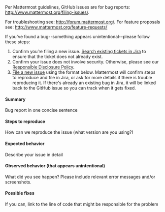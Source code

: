 Per Mattermost guidelines, GitHub issues are for bug reports: <http://www.mattermost.org/filing-issues/>.

For troubleshooting see: http://forum.mattermost.org/.
For feature proposals see: http://www.mattermost.org/feature-requests/

If you've found a bug--something appears unintentional--please follow these steps:

1. Confirm you’re filing a new issue. [Search existing tickets in Jira](https://mattermost.atlassian.net/issues/) to ensure that the ticket does not already exist.
2. Confirm your issue does not involve security. Otherwise, please see our [Responsible Disclosure Policy](https://about.mattermost.com/report-security-issue/).
3. [File a new issue](https://github.com/vnforks/kid/issues/new) using the format below. Mattermost will confirm steps to reproduce and file in Jira, or ask for more details if there is trouble reproducing it. If there's already an existing bug in Jira, it will be linked back to the GitHub issue so you can track when it gets fixed. 

#### Summary
Bug report in one concise sentence

#### Steps to reproduce
How can we reproduce the issue (what version are you using?)

#### Expected behavior
Describe your issue in detail

#### Observed behavior (that appears unintentional) 
What did you see happen? Please include relevant error messages and/or screenshots.

#### Possible fixes
If you can, link to the line of code that might be responsible for the problem
